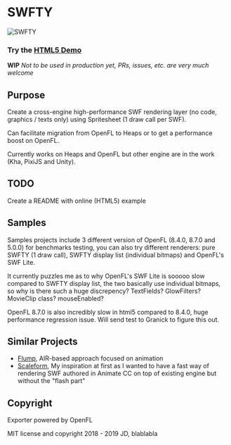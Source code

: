 # SWFTY

![SWFTY](https://github.com/starburst997/SWFTY/raw/master/ref/swfty.gif)

### Try the [HTML5 Demo](https://starburst997.github.io/SWFTY/)

**WIP** *Not to be used in production yet, PRs, issues, etc. are very much welcome*

## Purpose
Create a cross-engine high-performance SWF rendering layer (no code, graphics / texts only) using Spritesheet (1 draw call per SWF).

Can facilitate migration from OpenFL to Heaps or to get a performance boost on OpenFL.

Currently works on Heaps and OpenFL but other engine are in the work (Kha, PixiJS and Unity).

## TODO
Create a README with online (HTML5) example

## Samples
Samples projects include 3 different version of OpenFL (8.4.0, 8.7.0 and 5.0.0) for benchmarks testing, you can also try different renderers: pure SWFTY (1 draw call), SWFTY display list (individual bitmaps) and OpenFL's SWF Lite.

It currently puzzles me as to why OpenFL's SWF Lite is sooooo slow compared to SWFTY display list, the two basically use individual bitmaps, so why is there such a huge discrepency? TextFields? GlowFilters? MovieClip class? mouseEnabled?

OpenFL 8.7.0 is also incredibly slow in html5 compared to 8.4.0, huge performance regression issue. Will send test to Granick to figure this out.

## Similar Projects

* [Flump](https://github.com/tconkling/flump), AIR-based approach focused on animation
* [Scaleform](https://www.autodesk.com/products/scaleform), My inspiration at first as I wanted to have a fast way of rendering SWF authored in Animate CC on top of existing engine but without the "flash part"

## Copyright
Exporter powered by OpenFL

MIT license and copyright 2018 - 2019 JD, blablabla
